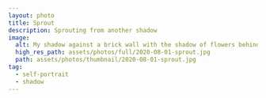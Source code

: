 ```yaml
---
layout: photo
title: Sprout
description: Sprouting from another shadow
image:
  alt: My shadow against a brick wall with the shadow of flowers behind me  
  high_res_path: assets/photos/full/2020-08-01-sprout.jpg
  path: assets/photos/thumbnail/2020-08-01-sprout.jpg
tag:
  - self-portrait
  - shadow
---
```


